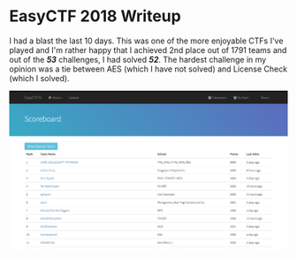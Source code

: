 # EasyCTF 2018 Writeup
I had a blast the last 10 days. This was one of the more enjoyable CTFs I've played and I'm rather happy that I achieved 2nd place out of 1791 teams and out of the **_53_** challenges, I had solved **_52_**. The hardest challenge in my opinion was a tie between AES (which I have not solved) and License Check (which I solved).

![scoreboard](scoreboard.png)
